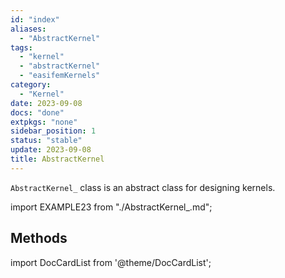 ```yaml
---
id: "index"
aliases:
  - "AbstractKernel"
tags:
  - "kernel"
  - "abstractKernel"
  - "easifemKernels"
category:
  - "Kernel"
date: 2023-09-08 
docs: "done"
extpkgs: "none"
sidebar_position: 1
status: "stable"
update: 2023-09-08 
title: AbstractKernel
---
```


`AbstractKernel_` class is an abstract class for designing kernels.

import EXAMPLE23 from "./AbstractKernel_.md";

<EXAMPLE23 />


## Methods 

import DocCardList from '@theme/DocCardList';

<DocCardList />
